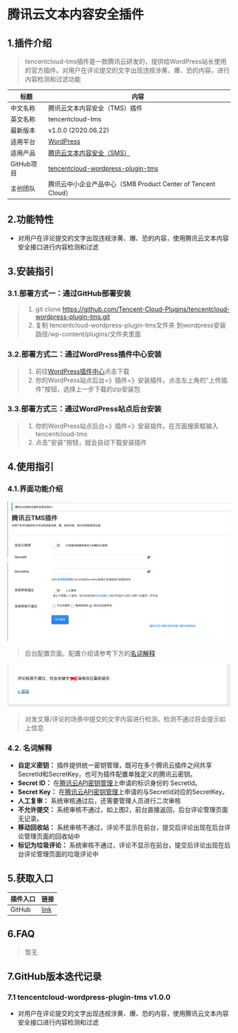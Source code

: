 # 腾讯云文本内容安全插件

## 1.插件介绍
> tencentcloud-tms插件是一款腾讯云研发的，提供给WordPress站长使用的官方插件。对用户在评论提交的文字出现违规涉黄、爆、恐的内容，进行内容检测和过滤功能

| 标题       | 内容                                                         |
| ---------- | ------------------------------------------------------------ |
| 中文名称     | 腾讯云文本内容安全（TMS）插件                                         |
| 英文名称   | tencentcloud-tms                                       |
| 最新版本   | v1.0.0 (2020.06.22)                                           |
| 适用平台 | [WordPress](https://wordpress.org/)                             |
| 适用产品 | [腾讯云文本内容安全（SMS）](https://cloud.tencent.com/product/tms)      |
| GitHub项目   | [tencentcloud-wordpress-plugin-tms](https://github.com/Tencent-Cloud-Plugins/tencentcloud-wordpress-plugin-tms) |
| 主创团队   | 腾讯云中小企业产品中心（SMB Product Center of Tencent Cloud）             |

## 2.功能特性

- 对用户在评论提交的文字出现违规涉黄、爆、恐的内容，使用腾讯云文本内容安全接口进行内容检测和过滤

## 3.安装指引

### 3.1.部署方式一：通过GitHub部署安装

> 1. git clone https://github.com/Tencent-Cloud-Plugins/tencentcloud-wordpress-plugin-tms.git
> 2. 复制 tencentcloud-wordpress-plugin-tms文件夹 到wordpress安装路径/wp-content/plugins/文件夹里面

### 3.2.部署方式二：通过WordPress插件中心安装
> 1. 前往[WordPress插件中心](https://wordpress.org/plugins/tencentcloud-tms)点击下载
> 2. 你的WordPress站点后台=》插件=》安装插件。点击左上角的"上传插件"按钮，选择上一步下载的zip安装包

### 3.3.部署方式三：通过WordPress站点后台安装
> 1. 你的WordPress站点后台=》插件=》安装插件。在页面搜索框输入tencentcloud-tms
> 2. 点击"安装"按钮，就会自动下载安装插件

## 4.使用指引

### 4.1.界面功能介绍

![](./images/tms1.png)
> 后台配置页面。配置介绍请参考下方的[名词解释](#_4-2-名词解释)

![](./images/tms2.png)
>对发文章/评论的场景中提交的文字内容进行检测，检测不通过将会提示如上信息

### 4.2. 名词解释
- **自定义密钥：** 插件提供统一密钥管理，既可在多个腾讯云插件之间共享SecretId和SecretKey，也可为插件配置单独定义的腾讯云密钥。
- **Secret ID：** 在[腾讯云API密钥管理](https://console.cloud.tencent.com/cam/capi)上申请的标识身份的 SecretId。
- **Secret Key：** 在[腾讯云API密钥管理](https://console.cloud.tencent.com/cam/capi)上申请的与SecretId对应的SecretKey。
- **人工复审：** 系统审核通过后，还需要管理人员进行二次审核
- **不允许提交：** 系统审核不通过，如上图2，前台直接返回，后台评论管理页面无记录。
- **移动回收站：** 系统审核不通过，评论不显示在前台，提交后评论出现在后台评论管理页面的回收站中
- **标记为垃圾评论：** 系统审核不通过，评论不显示在前台，提交后评论出现在后台评论管理页面的垃圾评论中


## 5.获取入口

| 插件入口          | 链接                                                         |
| ----------------- | ------------------------------------------------------------ |
| GitHub            | [link](https://github.com/Tencent-Cloud-Plugins/tencentcloud-wordpress-plugin-tms)   |

## 6.FAQ

> 暂无

## 7.GitHub版本迭代记录

### 7.1 tencentcloud-wordpress-plugin-tms v1.0.0
- 对用户在评论提交的文字出现违规涉黄、爆、恐的内容，使用腾讯云文本内容安全接口进行内容检测和过滤